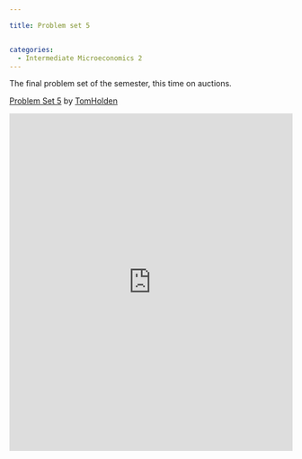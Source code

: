 ```yaml
---

title: Problem set 5


categories:
  - Intermediate Microeconomics 2
---
```

The final problem set of the semester, this time on auctions.  


<a title="View Problem Set 5 on Scribd" href="https://www.scribd.com/doc/141259509/Problem-Set-5" >Problem Set 5</a> by <a title="View TomHolden's profile on Scribd" href="https://www.scribd.com/TomHolden" >TomHolden</a>

<iframe src="https://www.scribd.com/embeds/141259509/content?start_page=1&view_mode=scroll&access_key=key-fhz94k6aiuxhbg5tbmd" data-auto-height="false" data-aspect-ratio="0.706666666666667" scrolling="no" width="100%" height="600" frameborder="0"></iframe>
